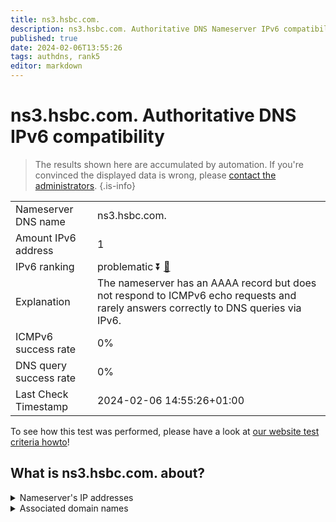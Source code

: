 ```yaml
---
title: ns3.hsbc.com.
description: ns3.hsbc.com. Authoritative DNS Nameserver IPv6 compatibility
published: true
date: 2024-02-06T13:55:26
tags: authdns, rank5
editor: markdown
---
```


# ns3.hsbc.com. Authoritative DNS IPv6 compatibility

> The results shown here are accumulated by automation. If you're convinced the displayed data is wrong, please [contact the administrators](/howto/chat). 
{.is-info}




|   |   |
| - | - |
| Nameserver DNS name | ns3.hsbc.com.
| Amount IPv6 address | 1
| IPv6 ranking | problematic :arrow_double_down: [🔗](/howto/ranking) |
| Explanation | The nameserver has an AAAA record but does not respond to ICMPv6 echo requests and rarely answers correctly to DNS queries via IPv6. |
| ICMPv6 success rate | 0%|
| DNS query success rate | 0% |
| Last Check Timestamp | 2024-02-06 14:55:26+01:00 |

To see how this test was performed, please have a look at [our website test criteria howto](/howto/testcriteria/authdns)!


## What is ns3.hsbc.com. about?




<details>
<summary>Nameserver's IP addresses</summary>

2a0c:6c40:a4ef:3009::7

</details>



<details>
<summary>Associated domain names</summary>

www.hsbc.com

</details>
